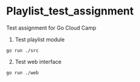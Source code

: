# Playlist_test_assignment
Test assignment for Go Cloud Camp
1. Test playlist module
```
go run ./src
```
2. Test web interface
```
go run ./web
```
